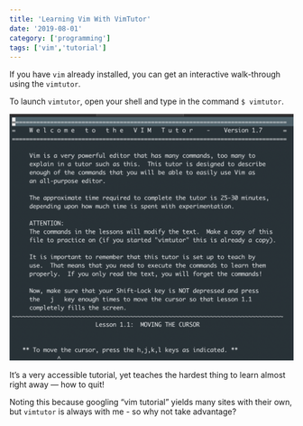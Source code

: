 ```yaml
---
title: 'Learning Vim With VimTutor'
date: '2019-08-01'
category: ['programming']
tags: ['vim','tutorial']
---
```

If you have `vim` already installed, you can get an interactive walk-through using the `vimtutor`.

To launch `vimtutor`, open your shell and type in the command `$ vimtutor`.

![](./vimtutor-welcome-screen.png)

It’s a very accessible tutorial, yet teaches the hardest thing to learn almost right away — how to quit!

Noting this because googling “vim tutorial” yields many sites with their own, but `vimtutor` is always with me - so why not take advantage?

